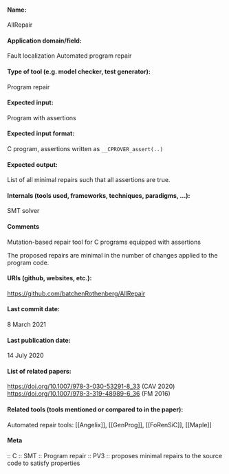 #### Name:
AllRepair

#### Application domain/field:
Fault localization
Automated program repair

#### Type of tool (e.g. model checker, test generator):
Program repair

#### Expected input:
Program with assertions

#### Expected input format:
C program, assertions written as `__CPROVER_assert(..)`

#### Expected output:
List of all minimal repairs such that all assertions are true.

#### Internals (tools used, frameworks, techniques, paradigms, ...):
SMT solver

#### Comments
Mutation-based repair tool for C programs equipped with assertions

The proposed repairs are minimal in the number of changes applied to the program code.

#### URIs (github, websites, etc.):
https://github.com/batchenRothenberg/AllRepair

#### Last commit date:
8 March 2021

#### Last publication date:
14 July 2020

#### List of related papers:
https://doi.org/10.1007/978-3-030-53291-8_33 (CAV 2020)
https://doi.org/10.1007/978-3-319-48989-6_36 (FM 2016)

#### Related tools (tools mentioned or compared to in the paper):
Automated repair tools: [[Angelix]], [[GenProg]], [[FoRenSiC]], [[Maple]]

#### Meta
:: C
:: SMT
:: Program repair
:: PV3 :: proposes minimal repairs to the source code to satisfy properties